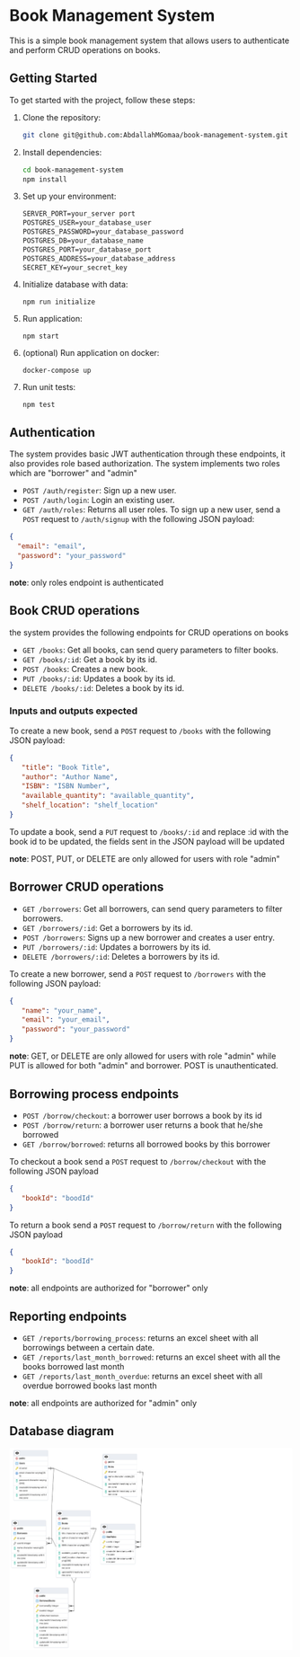 # Book Management System

This is a simple book management system that allows users to authenticate and perform CRUD operations on books.

## Getting Started

To get started with the project, follow these steps:

1. Clone the repository:

   ```sh
   git clone git@github.com:AbdallahMGomaa/book-management-system.git
2. Install dependencies:
   ```sh
   cd book-management-system
   npm install
3. Set up your environment:
   ```text
   SERVER_PORT=your_server port
   POSTGRES_USER=your_database_user
   POSTGRES_PASSWORD=your_database_password
   POSTGRES_DB=your_database_name
   POSTGRES_PORT=your_database_port
   POSTGRES_ADDRESS=your_database_address
   SECRET_KEY=your_secret_key
4. Initialize database with data:
   ```shell
   npm run initialize
5. Run application:
   ```shell
   npm start
6. (optional) Run application on docker:
   ```shell
   docker-compose up
7. Run unit tests:
   ```shell
   npm test

## Authentication
The system provides basic JWT authentication through these endpoints, it also provides role based authorization.
The system implements two roles which are "borrower" and "admin"

- `POST /auth/register`: Sign up a new user.
- `POST /auth/login`: Login an existing user.
- `GET /auth/roles`: Returns all user roles.
To sign up a new user, send a `POST` request to `/auth/signup` with the following JSON payload:

```json
{
  "email": "email",
  "password": "your_password"
}
```

**note**: only roles endpoint is authenticated

## Book CRUD operations
the system provides the following endpoints for CRUD operations on books
- `GET /books`: Get all books, can send query parameters to filter books.
- `GET /books/:id`: Get a book by its id.
- `POST /books`: Creates a new book.
- `PUT /books/:id`: Updates a book by its id.
- `DELETE /books/:id`: Deletes a book by its id.

### Inputs and outputs expected
To create a new book, send a `POST` request to `/books` with the following JSON payload:
```json
{
   "title": "Book Title",
   "author": "Author Name",
   "ISBN": "ISBN Number",
   "available_quantity": "available_quantity",
   "shelf_location": "shelf_location"
}
```

To update a book, send a `PUT` request to `/books/:id` and replace :id with the book id to be updated, the fields sent in the JSON payload will be updated


**note**: POST, PUT, or DELETE are only allowed for users with role "admin"

## Borrower CRUD operations
- `GET /borrowers`: Get all borrowers, can send query parameters to filter borrowers.
- `GET /borrowers/:id`: Get a borrowers by its id.
- `POST /borrowers`: Signs up a new borrower and creates a user entry.
- `PUT /borrowers/:id`: Updates a borrowers by its id.
- `DELETE /borrowers/:id`: Deletes a borrowers by its id.

To create a new borrower, send a `POST` request to `/borrowers` with the following JSON payload:
```json
{
   "name": "your_name",
   "email": "your_email",
   "password": "your_password"
}
```

**note**: GET, or DELETE are only allowed for users with role "admin" while PUT is allowed for both "admin" and borrower.
POST is unauthenticated.

## Borrowing process endpoints
- `POST /borrow/checkout`: a borrower user borrows a book by its id
- `POST /borrow/return`: a borrower user returns a book that he/she borrowed
- `GET /borrow/borrowed`: returns all borrowed books by this borrower

To checkout a book send a `POST` request to `/borrow/checkout` with the following JSON payload
```json
{
   "bookId": "boodId"
}
```

To return a book send a `POST` request to `/borrow/return` with the following JSON payload
```json
{
   "bookId": "boodId"
}
```

**note**: all endpoints are authorized for "borrower" only

## Reporting endpoints
- `GET /reports/borrowing_process`: returns an excel sheet with all borrowings between a certain date.
- `GET /reports/last_month_borrowed`: returns an excel sheet with all the books borrowed last month
- `GET /reports/last_month_overdue`: returns an excel sheet with all overdue borrowed books last month

**note**: all endpoints are authorized for "admin" only

## Database diagram
![Big Image](database%20ERD.png)